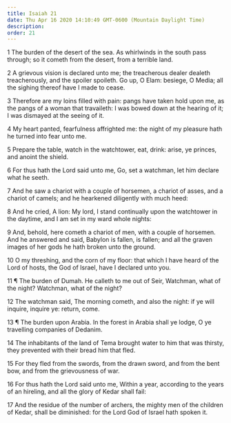 ```yaml
---
title: Isaiah 21
date: Thu Apr 16 2020 14:10:49 GMT-0600 (Mountain Daylight Time)
description: 
order: 21
---
```


<p>
  1 The burden of the desert of the sea. As whirlwinds in the south pass
  through; so it cometh from the desert, from a terrible land.
</p>
<p>
  2 A grievous vision is declared unto me; the treacherous dealer dealeth
  treacherously, and the spoiler spoileth. Go up, O Elam: besiege, O Media; all
  the sighing thereof have I made to cease.
</p>
<p>
  3 Therefore are my loins filled with pain: pangs have taken hold upon me, as
  the pangs of a woman that travaileth: I was bowed down at the hearing of it; I
  was dismayed at the seeing of it.
</p>
<p>
  4 My heart panted, fearfulness affrighted me: the night of my pleasure hath he
  turned into fear unto me.
</p>
<p>
  5 Prepare the table, watch in the watchtower, eat, drink: arise, ye princes,
  and anoint the shield.
</p>
<p>
  6 For thus hath the Lord said unto me, Go, set a watchman, let him declare
  what he seeth.
</p>
<p>
  7 And he saw a chariot with a couple of horsemen, a chariot of asses, and a
  chariot of camels; and he hearkened diligently with much heed:
</p>
<p>
  8 And he cried, A lion: My lord, I stand continually upon the watchtower in
  the daytime, and I am set in my ward whole nights:
</p>
<p>
  9 And, behold, here cometh a chariot of men, with a couple of horsemen. And he
  answered and said, Babylon is fallen, is fallen; and all the graven images of
  her gods he hath broken unto the ground.
</p>
<p>
  10 O my threshing, and the corn of my floor: that which I have heard of the
  Lord of hosts, the God of Israel, have I declared unto you.
</p>
<p>
  11 &#xB6; The burden of Dumah. He calleth to me out of Seir, Watchman, what of
  the night? Watchman, what of the night?
</p>
<p>
  12 The watchman said, The morning cometh, and also the night: if ye will
  inquire, inquire ye: return, come.
</p>
<p>
  13 &#xB6; The burden upon Arabia. In the forest in Arabia shall ye lodge, O ye
  travelling companies of Dedanim.
</p>
<p>
  14 The inhabitants of the land of Tema brought water to him that was thirsty,
  they prevented with their bread him that fled.
</p>
<p>
  15 For they fled from the swords, from the drawn sword, and from the bent bow,
  and from the grievousness of war.
</p>
<p>
  16 For thus hath the Lord said unto me, Within a year, according to the years
  of an hireling, and all the glory of Kedar shall fail:
</p>
<p>
  17 And the residue of the number of archers, the mighty men of the children of
  Kedar, shall be diminished: for the Lord God of Israel hath spoken it.
</p>
